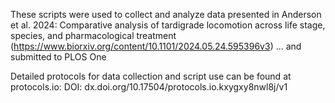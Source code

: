 These scripts were used to collect and analyze data presented in Anderson et al. 2024: 
Comparative analysis of tardigrade locomotion across life stage, species, and pharmacological treatment
(https://www.biorxiv.org/content/10.1101/2024.05.24.595396v3)
... and submitted to PLOS One

Detailed protocols for data collection and script use can be found at protocols.io:
DOI: dx.doi.org/10.17504/protocols.io.kxygxy8nwl8j/v1

